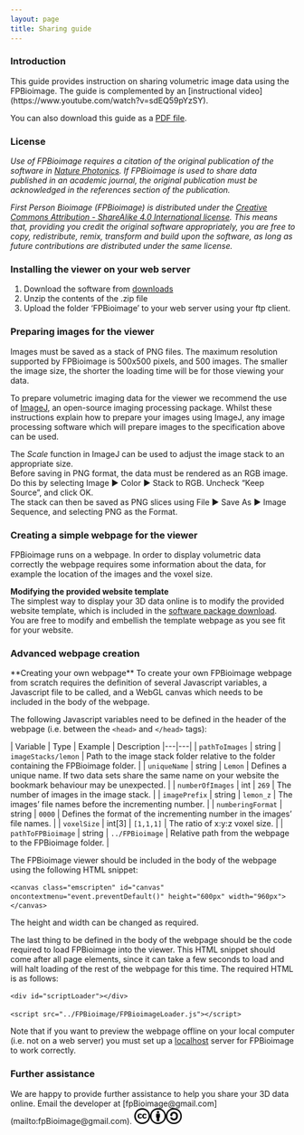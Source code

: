 ```yaml
---
layout: page
title: Sharing guide
---
```


<script>
    str = '<ul id="subheadings"><li><a href="#preparing">Preparing Images</a></li>' +
    '<li><a href="#simple">Simple Webpage</a></li>' +
    '<li><a href="#advanced">Advanced Webpage</a></li></ul>';
    document.getElementById("subheadings/sharingGuide/").innerHTML = str;
</script>

<h3> Introduction </h3>
This guide provides instruction on sharing volumetric image data using the FPBioimage. The guide is complemented by an [instructional video](https://www.youtube.com/watch?v=sdEQ59pYzSY).

You can also download this guide as a [PDF file](../sharingGuide.pdf).

<h3>License</h3>

*Use of FPBioimage requires a citation of the original publication of the software in [Nature Photonics](https://doi.org/10.1038/nphoton.2016.273). If FPBioimage is used to share data published in an academic journal, the original publication must be acknowledged in the references section of the publication.*

*First Person Bioimage (FPBioimage) is distributed under the [Creative Commons Attribution - ShareAlike 4.0 International license](https://creativecommons.org/licenses/by-sa/4.0/). This means that, providing you credit the original software appropriately, you are free to copy, redistribute, remix, transform and build upon the software, as long as future contributions are distributed under the same license.*

<h3> Installing the viewer on your web server </h3>

1.	Download the software from [downloads](../downloads/)
2.	Unzip the contents of the .zip file
3.	Upload the folder ‘FPBioimage’ to your web server using your ftp client.


<h3 id="preparing">Preparing images for the viewer</h3>
Images must be saved as a stack of PNG files.  
The maximum resolution supported by FPBioimage is 500x500 pixels, and 500 images.  
The smaller the image size, the shorter the loading time will be for those viewing your data.

To prepare volumetric imaging data for the viewer we recommend the use of [ImageJ](http://fiji.sc/), an open-source imaging processing package. Whilst these instructions explain how to prepare your images using ImageJ, any image processing software which will prepare images to the specification above can be used.

The *Scale* function in ImageJ can be used to adjust the image stack to an appropriate size.  
Before saving in PNG format, the data must be rendered as an RGB image. Do this by selecting Image ► Color ► Stack to RGB. Uncheck “Keep Source”, and click OK.  
The stack can then be saved as PNG slices using File ► Save As ► Image Sequence, and selecting PNG as the Format.

<h3 id="simple">Creating a simple webpage for the viewer</h3>
FPBioimage runs on a webpage. In order to display volumetric data correctly the webpage requires some information about the data, for example the location of the images and the voxel size.

**Modifying the provided website template**  
The simplest way to display your 3D data online is to modify the provided website template, which is included in the [software package download](../downloads/).  
You are free to modify and embellish the template webpage as you see fit for your website.


<h3 id="advanced">Advanced webpage creation</h3>
**Creating your own webpage**  
To create your own FPBioimage webpage from scratch requires the definition of several Javascript variables, a Javascript file to be called, and a WebGL canvas which needs to be included in the body of the webpage.

The following Javascript variables need to be defined in the header of the webpage (i.e. between the `<head>` and `</head>` tags):  

|  Variable | Type  | Example | Description
|---|---|
| `pathToImages` | string | `imageStacks/lemon` | Path to the image stack folder relative to the folder containing the FPBioimage folder. |
| `uniqueName` | string | `Lemon` | Defines a unique name. If two data sets share the same name on your website the bookmark behaviour may be unexpected. |
| `numberOfImages` | int | `269` | The number of images in the image stack. |
| `imagePrefix` | string | `lemon_z` | The images’ file names before the incrementing number. |
| `numberingFormat` | string | `0000` | Defines the format of the incrementing number in the images’ file names. |
| `voxelSize` | int[3] | `[1,1,1]` | The ratio of x:y:z voxel size. |
| `pathToFPBioimage` | string | `../FPBioimage` | Relative path from the webpage to the FPBioimage folder. |

The FPBioimage viewer should be included in the body of the webpage using the following HTML snippet:

```
<canvas class="emscripten" id="canvas" oncontextmenu="event.preventDefault()" height="600px" width="960px"></canvas>
```

The height and width can be changed as required.

The last thing to be defined in the body of the webpage should be the code required to load FPBioimage into the viewer. This HTML snippet should come after all page elements, since it can take a few seconds to load and will halt loading of the rest of the webpage for this time. The required HTML is as follows:

```
<div id="scriptLoader"></div>  

<script src="../FPBioimage/FPBioimageLoader.js"></script>
```

Note that if you want to preview the webpage offline on your local computer (i.e. not on a web server) you must set up a [localhost](https://html5hive.org/how-to-setup-a-localhost/) server for FPBioimage to work correctly.


<h3 id="assistance">Further assistance</h3>  
We are happy to provide further assistance to help you share your 3D data online. Email the developer at [fpBioimage@gmail.com](mailto:fpBioimage@gmail.com).

<a href="(https://creativecommons.org/licenses/by-sa/4.0/)">
<img src="/public/cc.png" style="display:inline; height:2em" alt="This software is covered by a Creative Commons Share Alike License, version 4.0"><img src="/public/cc-by.png" style="display:inline; height:2em" alt="You must give appropriate credit, provide a link to the license, and indicate if changes were made."><img src="/public/cc-sa.png" style="display:inline; height:2em" alt="You must distribute your contributions under the same license as the original.">
</a>
